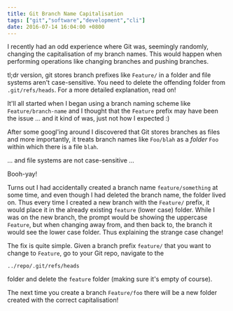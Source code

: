 ```yaml
---
title: Git Branch Name Capitalisation
tags: ["git","software","development","cli"]
date: 2016-07-14 16:04:00 +0800
---
```


I recently had an odd experience where Git was, seemingly randomly, changing the capitalisation of my branch names. This would happen when performing operations like changing branches and pushing branches.

tl;dr version, git stores branch prefixes like `Feature/` in a folder and file systems aren't case-sensitive. You need to delete the offending folder from `.git/refs/heads`. For a more detailed explanation, read on!

It'll all started when I began using a branch naming scheme like `Feature/branch-name` and I thought that the `Feature` prefix may have been the issue ... and it kind of was, just not how I expected :)

After some googl'ing around I discovered that Git stores branches as files and more importantly, it treats branch names like `Foo/blah` as a _folder_ `Foo` within which there is a file `blah`.

... and file systems are not case-sensitive ...

Booh-yay!

Turns out I had accidentally created a branch name `feature/something` at some time, and even though I had deleted the branch name, the folder lived on. Thus every time I created a new branch with the `Feature/` prefix, it would place it in the already existing `feature` (lower case) folder. While I was on the new branch, the prompt would be showing the uppercase `Feature`, but when changing away from, and then back to, the branch it would see the lower case folder. Thus explaining the strange case change!

The fix is quite simple. Given a branch prefix `feature/` that you want to change to `Feature`, go to your Git repo, navigate to the

`../repo/.git/refs/heads`

folder and delete the `feature` folder (making sure it's empty of course).

The next time you create a branch `Feature/foo` there will be a new folder created with the correct capitalisation!
